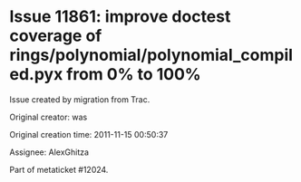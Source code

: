 # Issue 11861: improve doctest coverage of rings/polynomial/polynomial_compiled.pyx from 0% to 100%

Issue created by migration from Trac.

Original creator: was

Original creation time: 2011-11-15 00:50:37

Assignee: AlexGhitza

Part of metaticket #12024.
